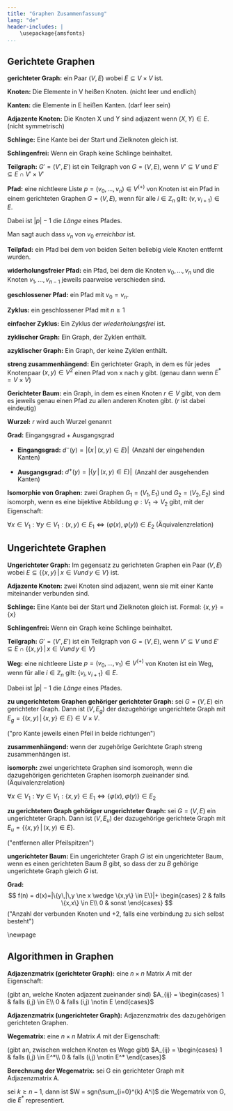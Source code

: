 ```yaml
---
title: "Graphen Zusammenfassung"
lang: "de"
header-includes: |
    \usepackage{amsfonts}
...
```





## Gerichtete Graphen

**gerichteter Graph:** ein Paar $(V,E)$ wobei $E \subseteq V \times V$ ist.

**Knoten:** Die Elemente in V heißen Knoten. (nicht leer und endlich)

**Kanten:** die Elemente in E heißen Kanten. (darf leer sein)

**Adjazente Knoten:** Die Knoten X und Y sind adjazent wenn $(X,Y) \in E$. (nicht symmetrisch)

**Schlinge:** Eine Kante bei der Start und Zielknoten gleich ist.

**Schlingenfrei:** Wenn ein Graph keine Schlinge beinhaltet.

**Teilgraph:** $G'=(V',E')$ ist ein Teilgraph von $G=(V,E)$, wenn $V' \subseteq V$ und $E' \subseteq E \cap V' \times V'$

**Pfad:** eine nichtleere Liste $p=(v_0,\dots,v_n) \in V^{(+)}$ von Knoten ist ein Pfad in einem gerichteten Graphen $G=(V,E)$, wenn für alle $i \in \mathbb{Z}_n$ gilt: $(v,v_{i+1}) \in E$. 

Dabei ist $|p|-1$ die *Länge* eines Pfades.

Man sagt auch dass $v_n$ von $v_0$ *erreichbar* ist.

**Teilpfad:** ein Pfad bei dem von beiden Seiten beliebig viele Knoten entfernt wurden.

**widerholungsfreier Pfad:** ein Pfad, bei dem die Knoten $v_0,\dots,v_n$ und die Knoten $v_1,\dots,v_{n-1}$ jeweils  paarweise verschieden sind.

**geschlossener Pfad:** ein Pfad mit $v_0=v_n$.

**Zyklus:** ein geschlossener Pfad mit $n \geq 1$

**einfacher Zyklus:** Ein Zyklus der *wiederholungsfrei* ist.

**zyklischer Graph:** Ein Graph, der Zyklen enthält.

**azyklischer Graph:** Ein Graph, der keine Zyklen enthält.

**streng zusammenhängend:** Ein gerichteter Graph, in dem es für jedes Knotenpaar $(x,y) \in V^2$ einen Pfad von x nach y gibt. (genau dann wenn $E^* = V \times V$)

**Gerichteter Baum:** ein Graph, in dem es einen Knoten  $r \in V$ gibt, von dem es jeweils genau einen Pfad zu allen anderen Knoten gibt. ($r$ ist dabei eindeutig)

**Wurzel:** $r$ wird auch Wurzel genannt

**Grad:** Eingangsgrad + Ausgangsgrad

- **Eingangsgrad:** $d^-(y) = |\{x\,|\,(x,y) \in E\}|\,$ (Anzahl der eingehenden Kanten)

- **Ausgangsgrad:** $d^+(y) = |\{y\,|\,(x,y) \in E\}|\,$ (Anzahl der ausgehenden Kanten)

**Isomorphie von Graphen:** zwei Graphen $G_1=(V_1,E_1)$ und $G_2=(V_2,E_2)$ sind isomorph, wenn es eine bijektive Abbildung $\varphi:V_1 \longrightarrow V_2$ gibt, mit der Eigenschaft: 

$\forall x \in V_1: \forall y \in V_1: (x,y) \in E_1 \iff ( \varphi(x),\varphi(y)) \in E_2$ (Äquivalenzrelation)




## Ungerichtete Graphen

**Ungerichteter Graph:** Im gegensatz zu gerichteten Graphen ein Paar $(V,E)$ wobei $E \subseteq \{ \{x,y\} \,|\, x \in V und \, y \in V \}$ ist.

**Adjazente Knoten:** zwei Knoten sind adjazent, wenn sie mit einer Kante miteinander verbunden sind.

**Schlinge:** Eine Kante bei der Start und Zielknoten gleich ist. Formal: $\{x,y\}=\{x\}$

**Schlingenfrei:** Wenn ein Graph keine Schlinge beinhaltet.

**Teilgraph:** $G'=(V',E')$ ist ein Teilgraph von $G=(V,E)$, wenn $V' \subseteq V$ und $E' \subseteq E \cap \{ \{x,y\} \,|\, x \in V und \, y \in V \}$

**Weg:** eine nichtleere Liste $p=(v_0,\dots,v_1) \in V^{(+)}$ von Knoten ist ein Weg, wenn für alle $i \in \mathbb{Z}_n$ gilt: $\{v_i,v_{i+1}\} \in E$.

Dabei ist $|p|-1$ die *Länge* eines Pfades.


**zu ungerichtetem Graphen gehöriger gerichteter Graph:** sei $G=(V,E)$ ein gerichteter Graph. Dann ist $(V,E_g)$ der dazugehörige ungerichtete Graph mit $E_g = \{(x,y) \,|\, \{x,y\} \in E\} \in V \times V$.

("pro Kante jeweils einen Pfeil in beide richtungen")

**zusammenhängend:** wenn der zugehörige Gerichtete Graph streng zusammenhängen ist.

**isomorph:** zwei ungerichtete Graphen sind isomoroph, wenn die dazugehörigen gerichteten Graphen isomorph zueinander sind. (Äquivalenzrelation)

$\forall x \in V_1: \forall y \in V_1: \{x,y\} \in E_1 \iff \{ \varphi(x),\varphi(y)\} \in E_2$

**zu gerichtetem Graph gehöriger ungerichteter Graph:** sei $G=(V,E)$ ein ungerichteter Graph. Dann ist $(V,E_u)$ der dazugehörige gerichtete Graph mit $E_u = \{\{x,y\} \,|\, (x,y) \in E\}$.

("entfernen aller Pfeilspitzen")

**ungerichteter Baum:** Ein ungerichteter Graph $G$ ist ein ungerichteter Baum, wenn es einen gerichteten Baum $B$ gibt, so dass der zu $B$ gehörige ungerichtete Graph gleich $G$ ist.

**Grad:**
$$ f(n) = d(x)=|\{y\,|\,y \ne x \wedge \{x,y\} \in E\}|+
  \begin{cases}
    2   &  falls \{x,x\} \in E\\
    0   &  sonst 
  \end{cases}
$$
("Anzahl der verbunden Knoten und +2, falls eine verbindung zu sich selbst besteht")




\newpage
## Algorithmen in Graphen

**Adjazenzmatrix (gerichteter Graph):** eine $n \times n$ Matrix $A$ mit der Eigenschaft:

(gibt an, welche Knoten adjazent zueinander sind)
$A_{ij} = \begin{cases} 1 & falls (i,j) \in E\\ 0 & falls (i,j) \notin E \end{cases}$

**Adjazenzmatrix (ungerichteter Graph):** Adjazenzmatrix des dazugehörigen gerichteten Graphen.

**Wegematrix:** eine $n \times n$ Matrix $A$ mit der Eigenschaft:

(gibt an, zwischen welchen Knoten es Wege gibt)
$A_{ij} = \begin{cases} 1 & falls (i,j) \in E^*\\ 0 & falls (i,j) \notin E^* \end{cases}$

**Berechnung der Wegematrix:** sei G ein gerichteter Graph mit Adjazenzmatrix A.

sei $k \geq n-1$, dann ist $W = sgn(\sum_{i=0}^{k} A^i)$ die Wegematrix von G, die $E^*$ representiert.


